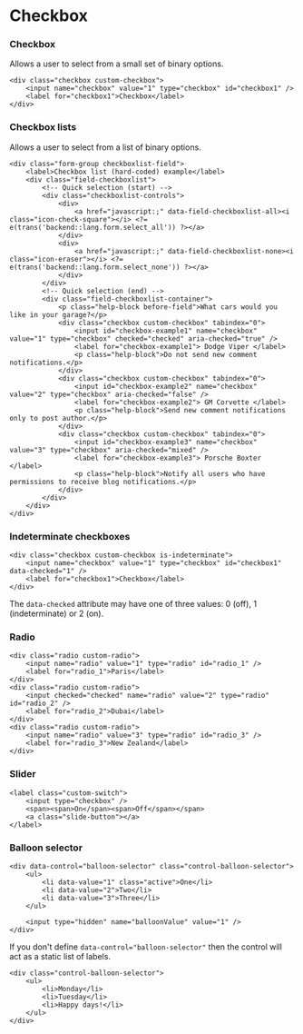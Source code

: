 # Checkbox

### Checkbox

Allows a user to select from a small set of binary options.

    <div class="checkbox custom-checkbox">
        <input name="checkbox" value="1" type="checkbox" id="checkbox1" />
        <label for="checkbox1">Checkbox</label>
    </div>

### Checkbox lists

Allows a user to select from a list of binary options.

    <div class="form-group checkboxlist-field">
        <label>Checkbox list (hard-coded) example</label>
        <div class="field-checkboxlist">
            <!-- Quick selection (start) -->
            <div class="checkboxlist-controls">
                <div>
                    <a href="javascript:;" data-field-checkboxlist-all><i class="icon-check-square"></i> <?= e(trans('backend::lang.form.select_all')) ?></a>
                </div>
                <div>
                    <a href="javascript:;" data-field-checkboxlist-none><i class="icon-eraser"></i> <?= e(trans('backend::lang.form.select_none')) ?></a>
                </div>
            </div>
            <!-- Quick selection (end) -->
            <div class="field-checkboxlist-container">
                <p class="help-block before-field">What cars would you like in your garage?</p>
                <div class="checkbox custom-checkbox" tabindex="0">
                    <input id="checkbox-example1" name="checkbox" value="1" type="checkbox" checked="checked" aria-checked="true" />
                    <label for="checkbox-example1"> Dodge Viper </label>
                    <p class="help-block">Do not send new comment notifications.</p>
                </div>
                <div class="checkbox custom-checkbox" tabindex="0">
                    <input id="checkbox-example2" name="checkbox" value="2" type="checkbox" aria-checked="false" />
                    <label for="checkbox-example2"> GM Corvette </label>
                    <p class="help-block">Send new comment notifications only to post author.</p>
                </div>
                <div class="checkbox custom-checkbox" tabindex="0">
                    <input id="checkbox-example3" name="checkbox" value="3" type="checkbox" aria-checked="mixed" />
                    <label for="checkbox-example3"> Porsche Boxter </label>
                    <p class="help-block">Notify all users who have permissions to receive blog notifications.</p>
                </div>
            </div>
        </div>
    </div>

### Indeterminate checkboxes

    <div class="checkbox custom-checkbox is-indeterminate">
        <input name="checkbox" value="1" type="checkbox" id="checkbox1" data-checked="1" />
        <label for="checkbox1">Checkbox</label>
    </div>

The `data-checked` attribute may have one of three values: 0 (off), 1 (indeterminate) or 2 (on).

### Radio

    <div class="radio custom-radio">
        <input name="radio" value="1" type="radio" id="radio_1" />
        <label for="radio_1">Paris</label>
    </div>
    <div class="radio custom-radio">
        <input checked="checked" name="radio" value="2" type="radio" id="radio_2" />
        <label for="radio_2">Dubai</label>
    </div>
    <div class="radio custom-radio">
        <input name="radio" value="3" type="radio" id="radio_3" />
        <label for="radio_3">New Zealand</label>
    </div>

### Slider

    <label class="custom-switch">
        <input type="checkbox" />
        <span><span>On</span><span>Off</span></span>
        <a class="slide-button"></a>
    </label>

### Balloon selector

    <div data-control="balloon-selector" class="control-balloon-selector">
        <ul>
            <li data-value="1" class="active">One</li>
            <li data-value="2">Two</li>
            <li data-value="3">Three</li>
        </ul>

        <input type="hidden" name="balloonValue" value="1" />
    </div>

If you don't define `data-control="balloon-selector"` then the control will act as a static list of labels.

    <div class="control-balloon-selector">
        <ul>
            <li>Monday</li>
            <li>Tuesday</li>
            <li>Happy days!</li>
        </ul>
    </div>
